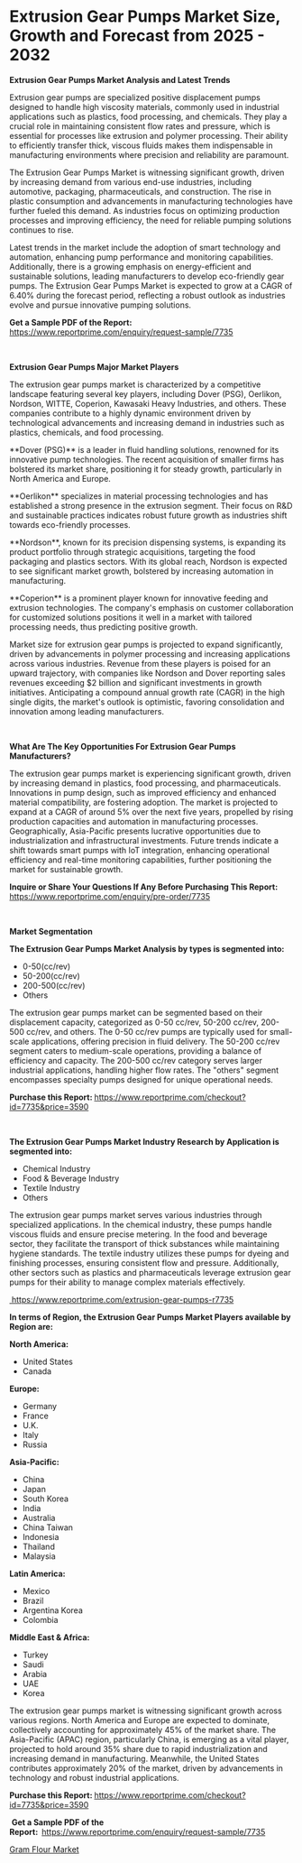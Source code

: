 <p><h1>Extrusion Gear Pumps Market Size, Growth and Forecast from 2025 - 2032</h1></p><p><strong>Extrusion Gear Pumps Market Analysis and Latest Trends</strong></p>
<p><p>Extrusion gear pumps are specialized positive displacement pumps designed to handle high viscosity materials, commonly used in industrial applications such as plastics, food processing, and chemicals. They play a crucial role in maintaining consistent flow rates and pressure, which is essential for processes like extrusion and polymer processing. Their ability to efficiently transfer thick, viscous fluids makes them indispensable in manufacturing environments where precision and reliability are paramount.</p><p>The Extrusion Gear Pumps Market is witnessing significant growth, driven by increasing demand from various end-use industries, including automotive, packaging, pharmaceuticals, and construction. The rise in plastic consumption and advancements in manufacturing technologies have further fueled this demand. As industries focus on optimizing production processes and improving efficiency, the need for reliable pumping solutions continues to rise.</p><p>Latest trends in the market include the adoption of smart technology and automation, enhancing pump performance and monitoring capabilities. Additionally, there is a growing emphasis on energy-efficient and sustainable solutions, leading manufacturers to develop eco-friendly gear pumps. The Extrusion Gear Pumps Market is expected to grow at a CAGR of 6.40% during the forecast period, reflecting a robust outlook as industries evolve and pursue innovative pumping solutions.</p></p>
<p><strong>Get a Sample PDF of the Report:&nbsp;</strong> <a href="https://www.reportprime.com/enquiry/request-sample/7735?utm_campaign=2467&utm_medium=2&utm_source=Github&utm_content=ia&utm_term=24032025&utm_id=extrusion-gear-pumps">https://www.reportprime.com/enquiry/request-sample/7735</a></p>
<p>&nbsp;</p>
<p><strong>Extrusion Gear Pumps Major Market Players</strong></p>
<p><p>The extrusion gear pumps market is characterized by a competitive landscape featuring several key players, including Dover (PSG), Oerlikon, Nordson, WITTE, Coperion, Kawasaki Heavy Industries, and others. These companies contribute to a highly dynamic environment driven by technological advancements and increasing demand in industries such as plastics, chemicals, and food processing.</p><p>**Dover (PSG)** is a leader in fluid handling solutions, renowned for its innovative pump technologies. The recent acquisition of smaller firms has bolstered its market share, positioning it for steady growth, particularly in North America and Europe.</p><p>**Oerlikon** specializes in material processing technologies and has established a strong presence in the extrusion segment. Their focus on R&D and sustainable practices indicates robust future growth as industries shift towards eco-friendly processes. </p><p>**Nordson**, known for its precision dispensing systems, is expanding its product portfolio through strategic acquisitions, targeting the food packaging and plastics sectors. With its global reach, Nordson is expected to see significant market growth, bolstered by increasing automation in manufacturing.</p><p>**Coperion** is a prominent player known for innovative feeding and extrusion technologies. The company's emphasis on customer collaboration for customized solutions positions it well in a market with tailored processing needs, thus predicting positive growth.</p><p>Market size for extrusion gear pumps is projected to expand significantly, driven by advancements in polymer processing and increasing applications across various industries. Revenue from these players is poised for an upward trajectory, with companies like Nordson and Dover reporting sales revenues exceeding $2 billion and significant investments in growth initiatives. Anticipating a compound annual growth rate (CAGR) in the high single digits, the market's outlook is optimistic, favoring consolidation and innovation among leading manufacturers.</p></p>
<p>&nbsp;</p>
<p><strong>What Are The Key Opportunities For Extrusion Gear Pumps Manufacturers?</strong></p>
<p><p>The extrusion gear pumps market is experiencing significant growth, driven by increasing demand in plastics, food processing, and pharmaceuticals. Innovations in pump design, such as improved efficiency and enhanced material compatibility, are fostering adoption. The market is projected to expand at a CAGR of around 5% over the next five years, propelled by rising production capacities and automation in manufacturing processes. Geographically, Asia-Pacific presents lucrative opportunities due to industrialization and infrastructural investments. Future trends indicate a shift towards smart pumps with IoT integration, enhancing operational efficiency and real-time monitoring capabilities, further positioning the market for sustainable growth.</p></p>
<p><strong>Inquire or Share Your Questions If Any Before Purchasing This Report:</strong> <a href="https://www.reportprime.com/enquiry/pre-order/7735?utm_campaign=2467&utm_medium=2&utm_source=Github&utm_content=ia&utm_term=24032025&utm_id=extrusion-gear-pumps">https://www.reportprime.com/enquiry/pre-order/7735</a></p>
<p>&nbsp;</p>
<p><strong>Market Segmentation</strong></p>
<p><strong>The Extrusion Gear Pumps Market Analysis by types is segmented into:</strong></p>
<p><ul><li>0-50(cc/rev)</li><li>50-200(cc/rev)</li><li>200-500(cc/rev)</li><li>Others</li></ul></p>
<p><p>The extrusion gear pumps market can be segmented based on their displacement capacity, categorized as 0-50 cc/rev, 50-200 cc/rev, 200-500 cc/rev, and others. The 0-50 cc/rev pumps are typically used for small-scale applications, offering precision in fluid delivery. The 50-200 cc/rev segment caters to medium-scale operations, providing a balance of efficiency and capacity. The 200-500 cc/rev category serves larger industrial applications, handling higher flow rates. The "others" segment encompasses specialty pumps designed for unique operational needs.</p></p>
<p><strong>Purchase this Report:&nbsp;</strong><a href="https://www.reportprime.com/checkout?id=7735&price=3590&utm_campaign=2467&utm_medium=2&utm_source=Github&utm_content=ia&utm_term=24032025&utm_id=extrusion-gear-pumps">https://www.reportprime.com/checkout?id=7735&price=3590</a></p>
<p>&nbsp;</p>
<p><strong>The Extrusion Gear Pumps Market Industry Research by Application is segmented into:</strong></p>
<p><ul><li>Chemical Industry</li><li>Food & Beverage Industry</li><li>Textile Industry</li><li>Others</li></ul></p>
<p><p>The extrusion gear pumps market serves various industries through specialized applications. In the chemical industry, these pumps handle viscous fluids and ensure precise metering. In the food and beverage sector, they facilitate the transport of thick substances while maintaining hygiene standards. The textile industry utilizes these pumps for dyeing and finishing processes, ensuring consistent flow and pressure. Additionally, other sectors such as plastics and pharmaceuticals leverage extrusion gear pumps for their ability to manage complex materials effectively.</p></p>
<p><a href="https://www.reportprime.com/extrusion-gear-pumps-r7735?utm_campaign=2467&utm_medium=2&utm_source=Github&utm_content=ia&utm_term=24032025&utm_id=extrusion-gear-pumps">&nbsp;https://www.reportprime.com/extrusion-gear-pumps-r7735</a></p>
<p><strong>In terms of Region, the Extrusion Gear Pumps Market Players available by Region are:</strong></p>
<p>
    <p> <strong> North America: </strong>
        <ul>
            <li>United States</li>
            <li>Canada</li>
        </ul>
        </p> 
    <p> <strong> Europe: </strong>
        <ul>
            <li>Germany</li>
            <li>France</li>
            <li>U.K.</li>
            <li>Italy</li>
            <li>Russia</li>
        </ul>
        </p> 
    <p> <strong> Asia-Pacific: </strong>
        <ul>
            <li>China</li>
            <li>Japan</li>
            <li>South Korea</li>
            <li>India</li>
            <li>Australia</li>
            <li>China Taiwan</li>
            <li>Indonesia</li>
            <li>Thailand</li>
            <li>Malaysia</li>
        </ul>
        </p> 
    <p> <strong> Latin America: </strong>
        <ul>
            <li>Mexico</li>
            <li>Brazil</li>
            <li>Argentina Korea</li>
            <li>Colombia</li>
        </ul>
        </p> 
    <p> <strong> Middle East & Africa: </strong>
        <ul>
            <li>Turkey</li>
            <li>Saudi</li>
            <li>Arabia</li>
            <li>UAE</li>
            <li>Korea</li>
        </ul>
    </p>
    </p>
<p><p>The extrusion gear pumps market is witnessing significant growth across various regions. North America and Europe are expected to dominate, collectively accounting for approximately 45% of the market share. The Asia-Pacific (APAC) region, particularly China, is emerging as a vital player, projected to hold around 35% share due to rapid industrialization and increasing demand in manufacturing. Meanwhile, the United States contributes approximately 20% of the market, driven by advancements in technology and robust industrial applications.</p></p>
<p><strong>Purchase this Report: </strong><a href="https://www.reportprime.com/checkout?id=7735&price=3590&utm_campaign=2467&utm_medium=2&utm_source=Github&utm_content=ia&utm_term=24032025&utm_id=extrusion-gear-pumps">https://www.reportprime.com/checkout?id=7735&price=3590</a></p>
<p>&nbsp;<strong>Get a Sample PDF of the Report:&nbsp;&nbsp;</strong><a href="https://www.reportprime.com/enquiry/request-sample/7735?utm_campaign=2467&utm_medium=2&utm_source=Github&utm_content=ia&utm_term=24032025&utm_id=extrusion-gear-pumps">https://www.reportprime.com/enquiry/request-sample/7735</a></p>
<p><strong></strong></p>
<p><p><a href="https://github.com/WashimHussain441/Market-Research-Report-List-2/blob/main/gram-flour-market.md?utm_campaign=2467&utm_medium=2&utm_source=Github&utm_content=ia&utm_term=24032025&utm_id=extrusion-gear-pumps">Gram Flour Market</a></p></p>